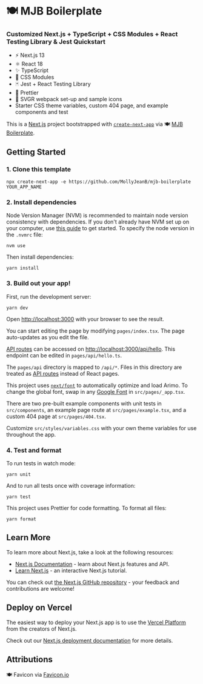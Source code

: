 # 🍽️ MJB Boilerplate

### Customized Next.js + TypeScript + CSS Modules + React Testing Library & Jest Quickstart

- ⚡ Next.js 13
- ⚛️ React 18
- ✨ TypeScript
- 🎨 CSS Modules
- 🃏 Jest + React Testing Library
- 💖 Prettier
- 🛄 SVGR webpack set-up and sample icons
- Starter CSS theme variables, custom 404 page, and example components and test

This is a [Next.js](https://nextjs.org/) project bootstrapped with [`create-next-app`](https://github.com/vercel/next.js/tree/canary/packages/create-next-app) via 🍽️ [MJB Boilerplate](https://github.com/MollyJeanB/mjb-boilerplate).

## Getting Started

### 1. Clone this template

```
npx create-next-app -e https://github.com/MollyJeanB/mjb-boilerplate YOUR_APP_NAME
```

### 2. Install dependencies

Node Version Manager (NVM) is recommended to maintain node version consistency with dependencies. If you don't already have NVM set up on your computer, use [this guide](https://github.com/nvm-sh/nvm) to get started. To specify the node version in the `.nvmrc` file:

```
nvm use
```

Then install dependencies:

```
yarn install
```

### 3. Build out your app!

First, run the development server:

```
yarn dev
```

Open [http://localhost:3000](http://localhost:3000) with your browser to see the result.

You can start editing the page by modifying `pages/index.tsx`. The page auto-updates as you edit the file.

[API routes](https://nextjs.org/docs/api-routes/introduction) can be accessed on [http://localhost:3000/api/hello](http://localhost:3000/api/hello). This endpoint can be edited in `pages/api/hello.ts`.

The `pages/api` directory is mapped to `/api/*`. Files in this directory are treated as [API routes](https://nextjs.org/docs/api-routes/introduction) instead of React pages.

This project uses [`next/font`](https://nextjs.org/docs/basic-features/font-optimization) to automatically optimize and load Arimo. To change the global font, swap in any [Google Font](https://fonts.google.com/) in `src/pages/_app.tsx`.

There are two pre-built example components with unit tests in `src/components`, an example page route at `src/pages/example.tsx`, and a custom 404 page at `src/pages/404.tsx`.

Customize `src/styles/variables.css` with your own theme variables for use throughout the app.

### 4. Test and format

To run tests in watch mode:

```
yarn unit
```

And to run all tests once with coverage information:

```
yarn test
```

This project uses Prettier for code formatting. To format all files:

```
yarn format
```

## Learn More

To learn more about Next.js, take a look at the following resources:

- [Next.js Documentation](https://nextjs.org/docs) - learn about Next.js features and API.
- [Learn Next.js](https://nextjs.org/learn) - an interactive Next.js tutorial.

You can check out [the Next.js GitHub repository](https://github.com/vercel/next.js/) - your feedback and contributions are welcome!

## Deploy on Vercel

The easiest way to deploy your Next.js app is to use the [Vercel Platform](https://vercel.com/new?utm_medium=default-template&filter=next.js&utm_source=create-next-app&utm_campaign=create-next-app-readme) from the creators of Next.js.

Check out our [Next.js deployment documentation](https://nextjs.org/docs/deployment) for more details.

## Attributions

🍽️ Favicon via [Favicon.io](https://favicon.io/)
